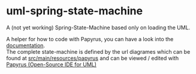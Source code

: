 # uml-spring-state-machine

A (not yet working) Spring-State-Machine based only on loading the UML.   

A helper for how to code with Papyrus, you can have a look into the [documentation](https://docs.spring.io/spring-statemachine/docs/1.2.6.RELEASE/reference/htmlsingle/#sm-papyrus-beanref).    
The complete state-machine is defined by the url diagrames which can be found at [src/main/resources/papyrus](src/main/resources/papyrus) and can be viewed / edited with [Papyrus (Open-Source IDE for UML)](https://eclipse.org/papyrus/)
